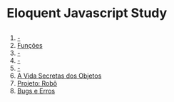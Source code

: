 # Eloquent Javascript Study

##

1. <a href="#"> - </a>
2. <a href="/chapter-2-functions/"> Funções </a>
3. <a href="#"> - </a>
4. <a href="#"> - </a>
5. <a href="#"> - </a>
6. <a href="/chapter-6-objects/"> A Vida Secretas dos Objetos </a>
7. <a href="/chapter-7-robot/"> Projeto: Robô </a>
8. <a href="/chapter-8-errors/"> Bugs e Erros </a>

